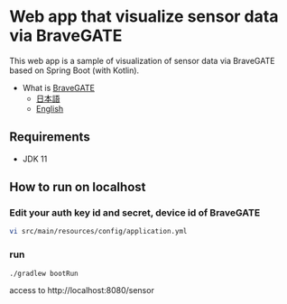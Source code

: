 # Web app that visualize sensor data via BraveGATE

This web app is a sample of visualization of sensor data via BraveGATE based on Spring Boot (with Kotlin).

- What is [BraveGATE](https://www.braveridge.com/product/archives/7)
    - [日本語](https://www.braveridge.com/product/archives/7)
    - [English](https://www.braveridge.com/en/product/archives/6)

## Requirements
- JDK 11

## How to run on localhost

### Edit your auth key id and secret, device id of BraveGATE
```bash
vi src/main/resources/config/application.yml
```

### run
```bash
./gradlew bootRun
```

access to http://localhost:8080/sensor